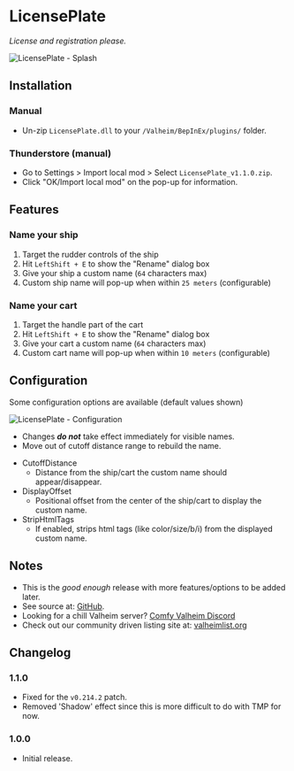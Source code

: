 # LicensePlate

*License and registration please.*

![LicensePlate - Splash](https://imgur.com/IUlGxg7.png)

## Installation

### Manual

  * Un-zip `LicensePlate.dll` to your `/Valheim/BepInEx/plugins/` folder.

### Thunderstore (manual)

  * Go to Settings > Import local mod > Select `LicensePlate_v1.1.0.zip`.
  * Click "OK/Import local mod" on the pop-up for information.

## Features

### Name your ship

  1. Target the rudder controls of the ship
  2. Hit `LeftShift + E` to show the "Rename" dialog box
  3. Give your ship a custom name (`64` characters max)
  4. Custom ship name will pop-up when within `25 meters` (configurable)

### Name your cart

  1. Target the handle part of the cart
  2. Hit `LeftShift + E` to show the "Rename" dialog box
  3. Give your cart a custom name (`64` characters max)
  4. Custom cart name will pop-up when within `10 meters` (configurable)

## Configuration

Some configuration options are available (default values shown) 

![LicensePlate - Configuration](https://imgur.com/hXjANT1.png)

  - Changes ***do not*** take effect immediately for visible names.
  - Move out of cutoff distance range to rebuild the name.

  * CutoffDistance
    * Distance from the ship/cart the custom name should appear/disappear.
  * DisplayOffset
    * Positional offset from the center of the ship/cart to display the custom name.
  * StripHtmlTags
    * If enabled, strips html tags (like color/size/b/i) from the displayed custom name.

## Notes

  * This is the *good enough* release with more features/options to be added later.
  * See source at: [GitHub](https://github.com/redseiko/ComfyMods/tree/main/LicensePlate).
  * Looking for a chill Valheim server? [Comfy Valheim Discord](https://discord.gg/ameHJz5PFk)
  * Check out our community driven listing site at: [valheimlist.org](https://valheimlist.org/)

## Changelog

### 1.1.0

  * Fixed for the `v0.214.2` patch.
  * Removed 'Shadow' effect since this is more difficult to do with TMP for now.

### 1.0.0

  * Initial release.